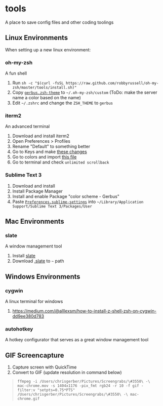 # tools
A place to save config files and other coding toolings

## Linux Environments
When setting up a new linux environment:

### oh-my-zsh
A fun shell

1. Run `sh -c "$(curl -fsSL https://raw.github.com/robbyrussell/oh-my-zsh/master/tools/install.sh)"`
2. Copy [`gerbus.zsh-theme`](https://raw.githubusercontent.com/gerbus/tools/master/gerbus.zsh-theme) to `~/.oh-my-zsh/custom`
(ToDo: make the server name a color based on the name)
3. Edit `~/.zshrc` and change the `ZSH_THEME` to `gerbus`


### iterm2
An advanced terminal

1. Download and install iterm2
2. Open Preferences > Profiles
3. Rename "Default" to something better
4. Go to Keys and make [these changes](https://stackoverflow.com/questions/6205157/iterm-2-how-to-set-keyboard-shortcuts-to-jump-to-beginning-end-of-line)
5. Go to colors and import [this file](https://raw.githubusercontent.com/mbadolato/iTerm2-Color-Schemes/master/schemes/ForestBlue.itermcolors)
6. Go to terminal and check `unlimited scrollback`


### Sublime Text 3
1. Download and install
2. Install Package Manager
3. Install and enable Package "color scheme - Gerbus"
4. Paste [`Preferences.sublime-settings`](https://raw.githubusercontent.com/gerbus/tools/master/Preferences.sublime-settings) into `~/Library/Application Support/Sublime Text 3/Packages/User`

## Mac Environments

### slate
A window management tool

1. Install [slate](https://github.com/jigish/slate)
2. Download [.slate](https://github.com/gerbus/tools/blob/master/.slate) to `~` path

## Windows Environments

### cygwin
A linux terminal for windows

1. https://medium.com/@alllexsm/how-to-install-z-shell-zsh-on-cygwin-dd9ee380d783

### autohotkey
A hotkey configurator that serves as a great window management tool

## GIF Screencapture
1. Capture screen with QuickTime
2. Convert to GIF (update resolution in command below)
> `ffmpeg -i /Users/chrisgerber/Pictures/Screengrabs/\#3550\ -\ mac-chrome.mov -s 1404x1176 -pix_fmt rgb24 -r 10 -f gif -filter:v "setpts=0.75*PTS" /Users/chrisgerber/Pictures/Screengrabs/\#3550\ -\ mac-chrome.gif`
